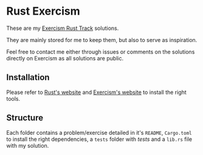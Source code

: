 # Rust Exercism

These are my [Exercism Rust Track](https://exercism.io/my/tracks/rust) solutions.

They are mainly stored for me to keep them, but also to serve as inspiration.

Feel free to contact me either through issues or comments on the solutions directly on Exercism as all solutions are public.

## Installation

Please refer to [Rust's website](https://www.rust-lang.org/learn/get-started) and [Exercism's website](https://exercism.io/) to install the right tools.

## Structure

Each folder contains a problem/exercise detailed in it's `README`, `Cargo.toml` to install the right dependencies, a `tests` folder with _tests_ and a `lib.rs` file with my solution.
